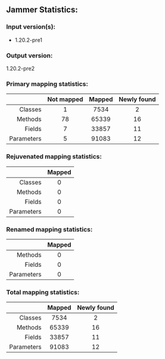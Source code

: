 Jammer Statistics:
------------------
### Input version(s):
- 1.20.2-pre1
### Output version:
1.20.2-pre2
### Primary mapping statistics:
|            | Not mapped | Mapped | Newly found |
| ----------:|:----------:|:------:|:-----------:|
|    Classes |     1      |  7534  |      2      |
|    Methods |     78     | 65339  |     16      |
|     Fields |     7      | 33857  |     11      |
| Parameters |     5      | 91083  |     12      |
### Rejuvenated mapping statistics:
|            | Mapped |
| ----------:|:------:|
|    Classes |   0    |
|    Methods |   0    |
|     Fields |   0    |
| Parameters |   0    |
### Renamed mapping statistics:
|            | Mapped |
| ----------:|:------:|
|    Methods |   0    |
|     Fields |   0    |
| Parameters |   0    |
### Total mapping statistics:
|            | Mapped | Newly found |
| ----------:|:------:|:-----------:|
|    Classes |  7534  |      2      |
|    Methods | 65339  |     16      |
|     Fields | 33857  |     11      |
| Parameters | 91083  |     12      |
